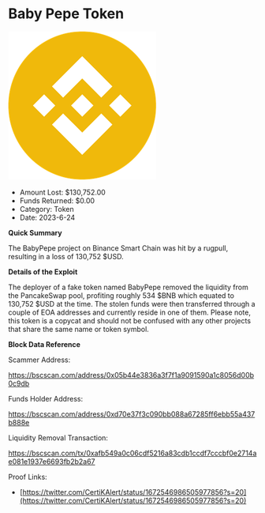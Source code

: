 # Baby Pepe Token
![Baby Pepe Token](/rektimages/Baby-Pepe-Token.png)
- Amount Lost: $130,752.00
- Funds Returned: $0.00
- Category: Token
- Date: 2023-6-24

**Quick Summary**

The BabyPepe project on Binance Smart Chain was hit by a rugpull, resulting in a loss of 130,752 $USD.

  


 **Details of the Exploit**

The deployer of a fake token named BabyPepe removed the liquidity from the PancakeSwap pool, profiting roughly 534 $BNB which equated to 130,752 $USD at the time. The stolen funds were then transferred through a couple of EOA addresses and currently reside in one of them. Please note, this token is a copycat and should not be confused with any other projects that share the same name or token symbol.

  


 **Block Data Reference**

Scammer Address:

https://bscscan.com/address/0x05b44e3836a3f7f1a9091590a1c8056d00b0c9db

  


Funds Holder Address:

https://bscscan.com/address/0xd70e37f3c090bb088a67285ff6ebb55a437b888e

  


Liquidity Removal Transaction:

https://bscscan.com/tx/0xafb549a0c06cdf5216a83cdb1ccdf7cccbf0e2714ae081e1937e6693fb2b2a67


Proof Links:
- [https://twitter.com/CertiKAlert/status/1672546986505977856?s=20](https://twitter.com/CertiKAlert/status/1672546986505977856?s=20)


